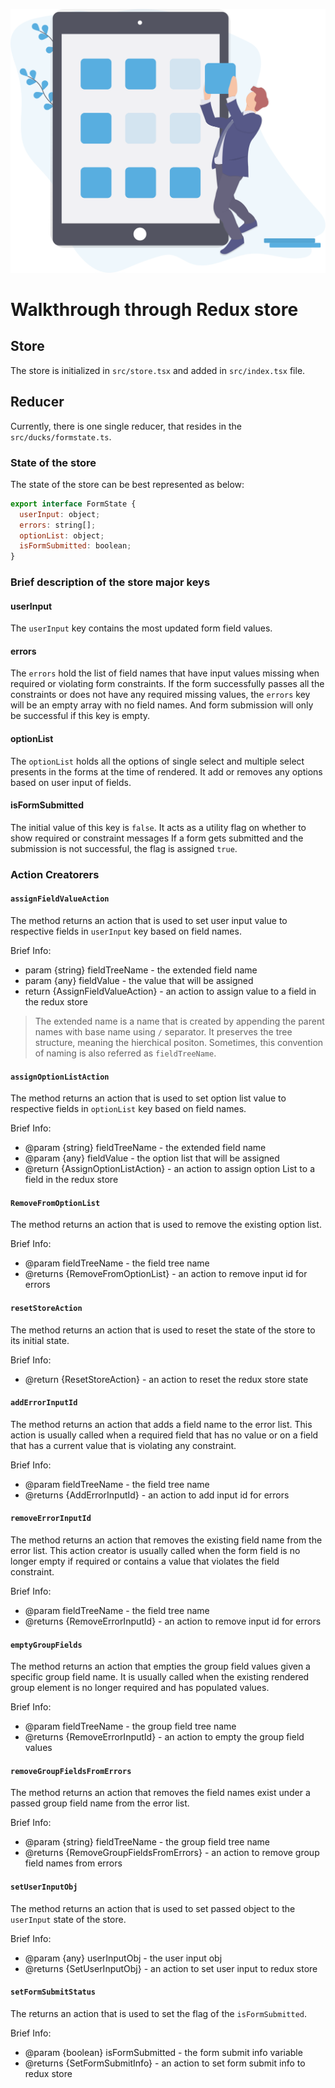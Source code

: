 ![store](./images/store.svg)

# Walkthrough through Redux store

## Store

The store is initialized in `src/store.tsx` and added in `src/index.tsx` file.

## Reducer

Currently, there is one single reducer, that resides in the `src/ducks/formstate.ts`.

### State of the store
The state of the store can be best represented as below:

```js
export interface FormState {
  userInput: object;
  errors: string[];
  optionList: object;
  isFormSubmitted: boolean;
}
```
### Brief description of the store major keys

#### userInput

The `userInput` key contains the most updated form field values.

#### errors

The `errors` hold the list of field names that have input values missing when required or violating form constraints. If the form successfully passes all the constraints or does not have any required missing values, the `errors` key will be an empty array with no field names. And form submission will only be successful if this key is empty.

#### optionList 

The `optionList` holds all the options of single select and multiple select presents in the forms at the time of rendered. It add or removes any options based on user input of fields.

#### isFormSubmitted

The initial value of this key is `false`. It acts as a utility flag on whether to show required or constraint messages If a form gets submitted and the submission is not successful, the flag is assigned `true`.

### Action Creatorers

#### `assignFieldValueAction`

The method returns an action that is used to set user input value to respective fields in `userInput` key based on field names.

Brief Info:

 * param {string} fieldTreeName - the extended field name
 * param {any} fieldValue - the value that will be assigned
 * return {AssignFieldValueAction} - an action to assign value to a field in the redux store

 > The extended name is a name that is created by appending the parent names with base name using `/` separator. It preserves the tree structure, meaning the hierchical positon. Sometimes, this convention of naming is also referred as `fieldTreeName`.

#### `assignOptionListAction`

The method returns an action that is used to set option list value to respective fields in `optionList` key based on field names.

Brief Info:

* @param {string} fieldTreeName - the extended field name
* @param {any} fieldValue - the option list that will be assigned
* @return {AssignOptionListAction} - an action to assign option List to a field in the redux store

#### `RemoveFromOptionList`

The method returns an action that is used to remove the existing option list.

Brief Info:

* @param fieldTreeName - the field tree name
* @returns {RemoveFromOptionList} - an action to remove input id for errors

#### `resetStoreAction`

 The method returns an action that is used to reset the state of the store to its initial state.

Brief Info:

* @return {ResetStoreAction} - an action to reset the redux store state

#### `addErrorInputId`

The method returns an action that adds a field name to the error list. This action is usually called when a required field that has no value or on a field that has a current value that is violating any constraint.

Brief Info:
* @param fieldTreeName - the field tree name
* @returns {AddErrorInputId} - an action to add input id for errors

#### `removeErrorInputId`

The method returns an action that removes the existing field name from the error list. This action creator is usually called when the form field is no longer empty if required or contains a value that violates the field constraint.

Brief Info:

* @param fieldTreeName - the field tree name
* @returns {RemoveErrorInputId} - an action to remove input id for errors


#### `emptyGroupFields`

The method returns an action that empties the group field values given a specific group field name. It is usually called when the existing rendered group element is no longer required and has populated values. 

Brief Info:

* @param fieldTreeName - the group field tree name
* @returns {RemoveErrorInputId} - an action to empty the group field values

#### `removeGroupFieldsFromErrors`

The method returns an action that removes the field names exist under a passed group field name from the error list. 

Brief Info:

* @param {string} fieldTreeName - the group field tree name
* @returns {RemoveGroupFieldsFromErrors} - an action to remove group field names from errors

#### `setUserInputObj`

The method returns an action that is used to set passed object to the `userInput` state of the store.

Brief Info:

* @param {any} userInputObj - the user input obj
* @returns {SetUserInputObj} - an action to set user input to redux store

#### `setFormSubmitStatus`

The returns an action that is used to set the flag of the `isFormSubmitted`.

Brief Info:

* @param {boolean} isFormSubmitted - the form submit info variable
* @returns {SetFormSubmitInfo} - an action to set form submit info to redux store